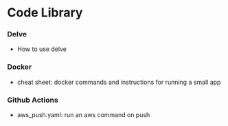 # Code Library

### Delve
- How to use delve

### Docker

- cheat sheet: docker commands and instructions for running a small app

### Github Actions

- aws_push.yaml: run an aws command on push 


